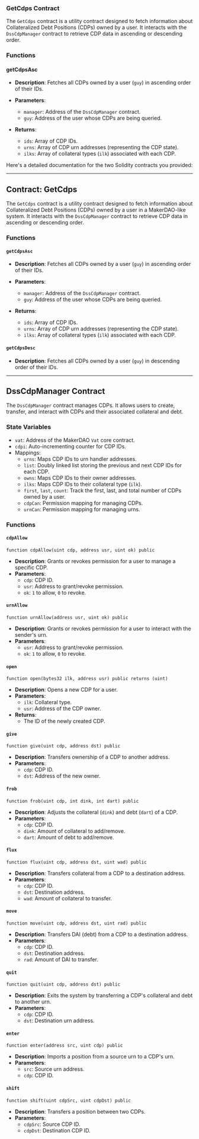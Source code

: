 
### GetCdps Contract

The `GetCdps` contract is a utility contract designed to fetch information about Collateralized Debt Positions (CDPs) owned by a user.
It interacts with the `DssCdpManager` contract to retrieve CDP data in ascending or descending order.

### **Functions**

#### **getCdpsAsc**

- **Description**: Fetches all CDPs owned by a user (`guy`) in ascending order of their IDs.
    
- **Parameters**:
    
    - `manager`: Address of the `DssCdpManager` contract.
    - `guy`: Address of the user whose CDPs are being queried.
- **Returns**:
    
    - `ids`: Array of CDP IDs.
    - `urns`: Array of CDP urn addresses (representing the CDP state).
    - `ilks`: Array of collateral types (`ilk`) associated with each CDP.

Here's a detailed documentation for the two Solidity contracts you provided:

---

## **Contract: GetCdps**

The `GetCdps` contract is a utility contract designed to fetch information about Collateralized Debt Positions (CDPs) owned by a user in a MakerDAO-like system. It interacts with the `DssCdpManager` contract to retrieve CDP data in ascending or descending order.

### **Functions**

#### **`getCdpsAsc`**

- **Description**: Fetches all CDPs owned by a user (`guy`) in ascending order of their IDs.
    
- **Parameters**:
    
    - `manager`: Address of the `DssCdpManager` contract.
    - `guy`: Address of the user whose CDPs are being queried.
- **Returns**:
    
    - `ids`: Array of CDP IDs.
    - `urns`: Array of CDP urn addresses (representing the CDP state).
    - `ilks`: Array of collateral types (`ilk`) associated with each CDP.


#### **`getCdpsDesc`**

- **Description**:  Fetches all CDPs owned by a user (`guy`) in descending order of their IDs.

---
##  DssCdpManager Contract

The `DssCdpManager` contract manages CDPs. It allows users to create, transfer, and interact with CDPs and their associated collateral and debt.

### **State Variables**

- `vat`: Address of the MakerDAO `Vat` core contract.
- `cdpi`: Auto-incrementing counter for CDP IDs.
- Mappings:
    - `urns`: Maps CDP IDs to urn handler addresses.
    - `list`: Doubly linked list storing the previous and next CDP IDs for each CDP.
    - `owns`: Maps CDP IDs to their owner addresses.
    - `ilks`: Maps CDP IDs to their collateral type (`ilk`).
    - `first`, `last`, `count`: Track the first, last, and total number of CDPs owned by a user.
    - `cdpCan`: Permission mapping for managing CDPs.
    - `urnCan`: Permission mapping for managing urns.

### **Functions**
#### **`cdpAllow`**

`function cdpAllow(uint cdp, address usr, uint ok) public`

- **Description**: Grants or revokes permission for a user to manage a specific CDP.
- **Parameters**:
    - `cdp`: CDP ID.
    - `usr`: Address to grant/revoke permission.
    - `ok`: `1` to allow, `0` to revoke.
#### **`urnAllow`**

`function urnAllow(address usr, uint ok) public`

- **Description**: Grants or revokes permission for a user to interact with the sender's urn.
- **Parameters**:
    - `usr`: Address to grant/revoke permission.
    - `ok`: `1` to allow, `0` to revoke.

#### **`open`**

`function open(bytes32 ilk, address usr) public returns (uint)`

- **Description**: Opens a new CDP for a user.
- **Parameters**:
    - `ilk`: Collateral type.
    - `usr`: Address of the CDP owner.
- **Returns**:
    - The ID of the newly created CDP.
#### **`give`**

`function give(uint cdp, address dst) public`

- **Description**: Transfers ownership of a CDP to another address.
- **Parameters**:
    - `cdp`: CDP ID.
    - `dst`: Address of the new owner.

#### **`frob`**

`function frob(uint cdp, int dink, int dart) public`

- **Description**: Adjusts the collateral (`dink`) and debt (`dart`) of a CDP.
- **Parameters**:
    - `cdp`: CDP ID.
    - `dink`: Amount of collateral to add/remove.
    - `dart`: Amount of debt to add/remove.
#### **`flux`**

`function flux(uint cdp, address dst, uint wad) public`

- **Description**: Transfers collateral from a CDP to a destination address.
- **Parameters**:
    - `cdp`: CDP ID.
    - `dst`: Destination address.
    - `wad`: Amount of collateral to transfer.
#### **`move`**

`function move(uint cdp, address dst, uint rad) public`

- **Description**: Transfers DAI (debt) from a CDP to a destination address.
- **Parameters**:
    - `cdp`: CDP ID.
    - `dst`: Destination address.
    - `rad`: Amount of DAI to transfer.
#### **`quit`**

`function quit(uint cdp, address dst) public`

- **Description**: Exits the system by transferring a CDP's collateral and debt to another urn.
- **Parameters**:
    - `cdp`: CDP ID.
    - `dst`: Destination urn address.

#### **`enter`**

`function enter(address src, uint cdp) public`

- **Description**: Imports a position from a source urn to a CDP's urn.
- **Parameters**:
    - `src`: Source urn address.
    - `cdp`: CDP ID.

#### **`shift`**

`function shift(uint cdpSrc, uint cdpDst) public`

- **Description**: Transfers a position between two CDPs.
- **Parameters**:
    - `cdpSrc`: Source CDP ID.
    - `cdpDst`: Destination CDP ID.